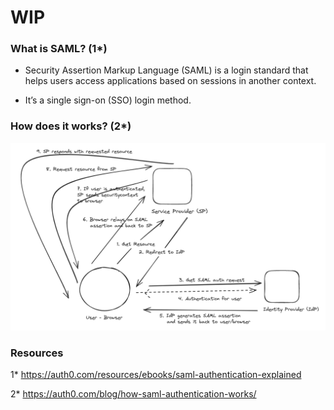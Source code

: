 # WIP

### What is SAML? (1*)

- Security Assertion Markup Language (SAML) is a login standard that helps users access applications based on sessions in another context.

- It’s a single sign-on (SSO) login method.


### How does it works? (2*)

![How SAML works](how-saml-works.png)


### Resources

1* https://auth0.com/resources/ebooks/saml-authentication-explained

2* https://auth0.com/blog/how-saml-authentication-works/
